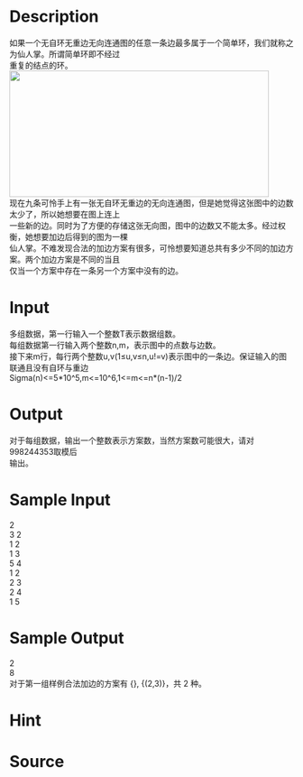 
# Description

<div class="content"><div>如果一个无自环无重边无向连通图的任意一条边最多属于一个简单环，我们就称之为仙人掌。所谓简单环即不经过</div>
<div>重复的结点的环。</div>
<div><img src="/source/bzoj/4784/img/aHR0cHM6Ly9seWRzeS5jb20vSnVkZ2VPbmxpbmUvdXBsb2FkLzIwMTcwMy8xMS5qcGc=.jpg" width="460" height="224" alt=""/></div>
<div>现在九条可怜手上有一张无自环无重边的无向连通图，但是她觉得这张图中的边数太少了，所以她想要在图上连上</div>
<div>一些新的边。同时为了方便的存储这张无向图，图中的边数又不能太多。经过权衡，她想要加边后得到的图为一棵</div>
<div>仙人掌。不难发现合法的加边方案有很多，可怜想要知道总共有多少不同的加边方案。两个加边方案是不同的当且</div>
<div>仅当一个方案中存在一条另一个方案中没有的边。</div>
<div></div></div>

# Input

<div class="content"><div>多组数据，第一行输入一个整数T表示数据组数。</div>
<div>每组数据第一行输入两个整数n,m，表示图中的点数与边数。</div>
<div>接下来m行，每行两个整数u,v(1≤u,v≤n,u!=v)表示图中的一条边。保证输入的图</div>
<div>联通且没有自环与重边</div>
<div>Sigma(n)&lt;=5*10^5,m&lt;=10^6,1&lt;=m&lt;=n*(n-1)/2</div></div>

# Output

<div class="content"><div>对于每组数据，输出一个整数表示方案数，当然方案数可能很大，请对998244353取模后</div>
<div>输出。</div></div>

# Sample Input

<div class="content"><span class="sampledata">2<br/>
3 2<br/>
1 2<br/>
1 3<br/>
5 4<br/>
1 2<br/>
2 3<br/>
2 4<br/>
1 5</span></div>

# Sample Output

<div class="content"><span class="sampledata">2<br/>
8<br/>
对于第一组样例合法加边的方案有 {}, {(2,3)}，共 2 种。<br/>
</span></div>

# Hint

<div class="content"><p></p></div>

# Source

<div class="content"><p><a href="problemset.php?search="></a></p></div>

